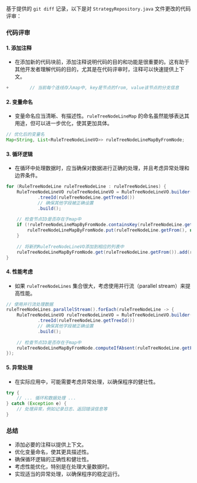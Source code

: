 基于提供的 `git diff` 记录，以下是对 `StrategyRepository.java` 文件更改的代码评审：

### 代码评审

#### 1. 添加注释
- 在添加新的代码块前，添加注释说明代码的目的和功能是很重要的。这有助于其他开发者理解代码的目的，尤其是在代码评审时，注释可以快速提供上下文。

```java
+        // 当前每个连线存入map中, key是节点的from, value该节点的分支信息
```

#### 2. 变量命名
- 变量命名应当清晰、有描述性。`ruleTreeNodeLineMap` 的命名虽然能够表达其用途，但可以进一步优化，使其更加具体。

```java
// 优化后的变量名
Map<String, List<RuleTreeNodeLineVO>> ruleTreeNodeLineMapByFromNode;
```

#### 3. 循环逻辑
- 在循环中处理数据时，应当确保对数据进行正确的处理，并且考虑异常处理和边界条件。

```java
for (RuleTreeNodeLine ruleTreeNodeLine : ruleTreeNodeLines) {
    RuleTreeNodeLineVO ruleTreeNodeLineVO = RuleTreeNodeLineVO.builder()
            .treeId(ruleTreeNodeLine.getTreeId())
            // 确保其他字段被正确设置
            .build();
    
    // 检查节点ID是否存在于map中
    if (!ruleTreeNodeLineMapByFromNode.containsKey(ruleTreeNodeLine.getFrom())) {
        ruleTreeNodeLineMapByFromNode.put(ruleTreeNodeLine.getFrom(), new ArrayList<>());
    }
    
    // 将新的RuleTreeNodeLineVO添加到相应的列表中
    ruleTreeNodeLineMapByFromNode.get(ruleTreeNodeLine.getFrom()).add(ruleTreeNodeLineVO);
}
```

#### 4. 性能考虑
- 如果 `ruleTreeNodeLines` 集合很大，考虑使用并行流（parallel stream）来提高性能。

```java
// 使用并行流处理数据
ruleTreeNodeLines.parallelStream().forEach(ruleTreeNodeLine -> {
    RuleTreeNodeLineVO ruleTreeNodeLineVO = RuleTreeNodeLineVO.builder()
            .treeId(ruleTreeNodeLine.getTreeId())
            // 确保其他字段被正确设置
            .build();
    
    // 检查节点ID是否存在于map中
    ruleTreeNodeLineMapByFromNode.computeIfAbsent(ruleTreeNodeLine.getFrom(), k -> new ArrayList<>()).add(ruleTreeNodeLineVO);
});
```

#### 5. 异常处理
- 在实际应用中，可能需要考虑异常处理，以确保程序的健壮性。

```java
try {
    // ... 循环和数据处理 ...
} catch (Exception e) {
    // 处理异常，例如记录日志、返回错误信息等
}
```

### 总结
- 添加必要的注释以提供上下文。
- 优化变量命名，使其更具描述性。
- 确保循环逻辑的正确性和健壮性。
- 考虑性能优化，特别是在处理大量数据时。
- 实现适当的异常处理，以确保程序的稳定运行。